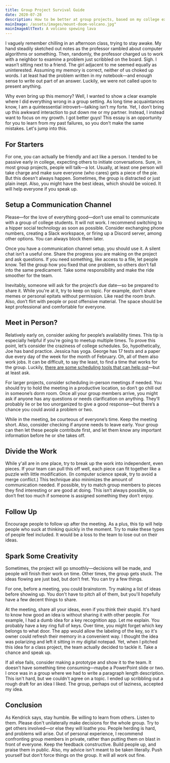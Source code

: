 ```yaml
---
title: Group Project Survival Guide
date: 2020-07-28
description: How to be better at group projects, based on my college experiences.
mainImage: /assets/images/mount-doom-volcano.jpg"
mainImageAltText: A volcano spewing lava
---
```


I vaguely remember chilling in an afternoon class, trying to stay awake. My hand steadily sketched out notes as the professor rambled about computer algorithms or something. Then, randomly, the professor charged us to work with a neighbor to examine a problem just scribbled on the board. Sigh. I wasn’t sitting next to a friend. The girl adjacent to me seemed equally as uninterested. Assuming my memory is correct, neither of us choked up words. I at least had the problem written in my notebook—and enough sense to write out part of an answer. Luckily, we were not called upon to present anything.

Why even bring up this memory? Well, I wanted to show a clear example where I did everything wrong in a group setting. As long time acquaintances know, I am a quintessential introvert—talking isn’t my forte. Yet, I don’t bring up this awkward interaction to put down me or my partner. Instead, I instead want to focus on my growth. I got better guys! This essay is an opportunity for you to learn from my past failures, so you don’t make the same mistakes. Let's jump into this.

## For Starters

For one, you can actually be friendly and act like a person. I tended to be passive early in college, expecting others to initiate conversations. Sure, in most group projects, people will talk—a lot. Usually, at least one person will take charge and make sure everyone (who cares) gets a piece of the pie. But this doesn’t always happen. Sometimes, the group is distracted or just plain inept. Also, you might have the best ideas, which should be voiced. It will help everyone if you speak up.

## Setup a Communication Channel

Please—for the love of everything good—don’t use email to communicate with a group of college students. It will not work. I recommend switching to a hipper social technology as soon as possible. Consider exchanging phone numbers, creating a Slack workspace, or firing up a Discord server, among other options. You can always block them later.

Once you have a communication channel setup, you should use it. A silent chat isn’t a useful one. Share the progress you are making on the project and ask questions. If you need something, like access to a file, let people know. Tell the group how you fixed that one problem, so others don’t fall into the same predicament. Take some responsibility and make the ride smoother for the team. 

Inevitably, someone will ask for the project’s due date—so be prepared to share it. While you're at it, try to keep on topic. For example, don’t share memes or personal epitats without permission. Like read the room bruh. Also, don’t flirt with people or post offensive material. The space should be kept professional and comfortable for everyone.

## Meet in Person?

Relatively early on, consider asking for people’s availability times. This tip is especially helpful if you're going to meetup multiple times. To prove this point, let’s consider the craziness of college schedules. So, hypothetically, Joe has band practice. Jessica has yoga. George has 17 tests and a paper due every day of the week for the month of February. Oh, all of them also work jobs. It can be difficult, to say the least, to find a time that works for the group. Luckily, [there are some scheduling tools that can help out](https://www.when2meet.com/)—but at least ask.

For larger projects, consider scheduling in-person meetings if needed. You should try to hold the meeting in a productive location, so don’t go chill out in someone’s dorm room. Once all your group members arrive, you might ask if anyone has any questions or needs clarification on anything. They’ll probably lie or be too unorganized to give a good response—but there’s a chance you could avoid a problem or two. 

While in the meeting, be courteous of everyone’s time. Keep the meeting short. Also, consider checking if anyone needs to leave early. Your group can then let these people contribute first, and let them know any important information before he or she takes off. 

## Divide the Work

While y'all are in one place, try to break up the work into independent, even pieces. If your team can pull this off well, each piece can fit together like a puzzle with little modification. (In computer science speak, try to avoid a merge conflict.) This technique also minimizes the amount of communication needed. If possible, try to match group members to pieces they find interesting or are good at doing. This isn’t always possible, so don’t fret too much if someone is assigned something they don’t enjoy.

## Follow Up

Encourage people to follow up after the meeting. As a plus, this tip will help people who suck at thinking quickly in the moment. Try to make these types of people feel included. It would be a loss to the team to lose out on their ideas.

## Spark Some Creativity

Sometimes, the project will go smoothly—decisions will be made, and people will finish their work on time. Other times, the group gets stuck. The ideas flowing are just bad, but don’t fret. You can try a few things.

For one, before a meeting, you could brainstorm. Try making a list of ideas before showing up. You don't have to pitch all of them, but you'll hopefully have a few decent things to share.

At the meeting, share all your ideas, even if you think their stupid. It's hard to know how good an idea is without sharing it with other people. For example, I had a dumb idea for a key recognition app. Let me explain. You probably have a key ring full of keys. Over time, you might forget which key belongs to what door. The app would allow the labeling of the key, so it's owner could refresh their memory in a convenient way. I thought the idea was polarizing and left it sitting in my digital notepad. Yet, when I pitched this idea for a class project, the team actually decided to tackle it. Take a chance and speak up.

If all else fails, consider making a prototype and show it to the team. It doesn't have something time consuming—maybe a PowerPoint slide or two. I once was in a group where we had to write a paragraph length description. This isn't hard, but we couldn't agree on a topic. I ended up scribbling out a rough draft for an idea I liked. The group, perhaps out of laziness, accepted my idea.

## Conclusion

As Kendrick says, stay humble. Be willing to learn from others. Listen to them. Please don't unilaterally make decisions for the whole group. Try to get others involved—or else they will loathe you. People herding is hard, and problems will arise. Out of personal experience, I recommend confronting group members in private, rather than putting them on blast in front of everyone. Keep the feedback constructive. Build people up, and praise them in public. Also, my advice isn't meant to be taken literally. Push yourself but don't force things on the group. It will all work out fine.
